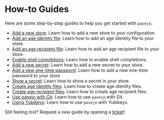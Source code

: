# How-to Guides

Here are some step-by-step guides to help you get started with `pasejo`:

- [Add a new store](./how-to-add-store.md): Learn how to add a new store to your configuration.
- [Add an age identity file](how-to-add-identity.md): Learn how to add an age identity file to your store.
- [Add an age recipient file](how-to-add-recipient.md): Learn how to add an age recipient file to your store.
- [Enable shell completions](./how-to-enable-shell-completions.md): Learn how to enable shell completions.
- [Add a new secret](./how-to-add-secret.md): Learn how to add a new secret to your store.
- [Add a new one-time password](./how-to-add-otp.md): Learn how to add a new one-time password to your store.
- [Show a secret](./how-to-show-secret.md): Learn how to show a secret in your store.
- [Create age identity files](./how-to-create-age-identity.md): Learn how to create age identity files.
- [Create age recipient files](./how-to-create-age-recipient.md): Learn how to create age recipient files.
- [Use pasejo with Git](./how-to-use-pasejo-with-git.md): Learn how to use `pasejo` with Git.
- [Using Yubikeys](./how-to-use-yubikeys.md): Learn how to use `pasejo` with Yubikeys.

Still feeling lost? Request a new guide by opening a [ticket](https://github.com/metio/pasejo/issues)!
